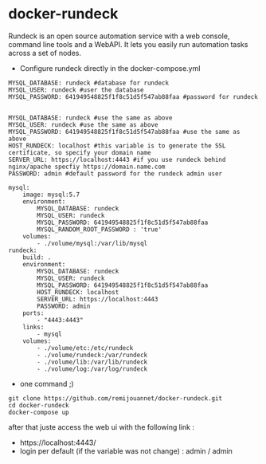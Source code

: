 # docker-rundeck

Rundeck is an open source automation service with a web console, command line tools and a WebAPI. It lets you easily run automation tasks across a set of nodes.


* Configure rundeck directly in the docker-compose.yml

```
MYSQL_DATABASE: rundeck #database for rundeck
MYSQL_USER: rundeck #user the database
MYSQL_PASSWORD: 641949548825f1f8c51d5f547ab88faa #password for rundeck


MYSQL_DATABASE: rundeck #use the same as above
MYSQL_USER: rundeck #use the same as above
MYSQL_PASSWORD: 641949548825f1f8c51d5f547ab88faa #use the same as above
HOST_RUNDECK: localhost #this variable is to generate the SSL certificate, so specify your domain name
SERVER_URL: https://localhost:4443 #if you use rundeck behind nginx/apache specfiy https://domain.name.com
PASSWORD: admin #default password for the rundeck admin user
```


```
mysql:
    image: mysql:5.7
    environment:
        MYSQL_DATABASE: rundeck
        MYSQL_USER: rundeck
        MYSQL_PASSWORD: 641949548825f1f8c51d5f547ab88faa
        MYSQL_RANDOM_ROOT_PASSWORD : 'true'
    volumes:
        - ./volume/mysql:/var/lib/mysql
rundeck:
    build: .
    environment:
        MYSQL_DATABASE: rundeck
        MYSQL_USER: rundeck
        MYSQL_PASSWORD: 641949548825f1f8c51d5f547ab88faa
        HOST_RUNDECK: localhost
        SERVER_URL: https://localhost:4443
        PASSWORD: admin
    ports:
        - "4443:4443"
    links:
        - mysql
    volumes:
        - ./volume/etc:/etc/rundeck
        - ./volume/rundeck:/var/rundeck
        - ./volume/lib:/var/lib/rundeck
        - ./volume/log:/var/log/rundeck

```

* one command ;)

```
git clone https://github.com/remijouannet/docker-rundeck.git
cd docker-rundeck
docker-compose up
```

after that juste access the web ui with the following link :
* https://localhost:4443/
* login per default (if the variable was not change) : admin / admin
